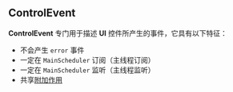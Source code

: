 ## ControlEvent

**ControlEvent** 专门用于描述 **UI** 控件所产生的事件，它具有以下特征：

* 不会产生 `error` 事件
* 一定在 `MainScheduler` 订阅（主线程订阅）
* 一定在 `MainScheduler` 监听（主线程监听）
* 共享[附加作用]
  
[附加作用]:/content/recipes/pure_function.md
